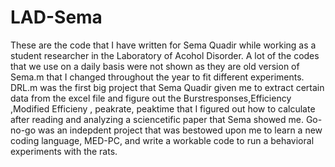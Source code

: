 # LAD-Sema

These are the code that I have written for Sema Quadir while working as a student researcher in the Laboratory of Acohol Disorder. A lot of the codes that we use on a daily basis were not shown as they are old version of Sema.m that I changed throughout the year to fit different experiments. DRL.m was the first big project that Sema Quadir given me to extract certain data from the excel file and figure out the Burstresponses,Efficiency ,Modified Efficieny , peakrate, peaktime that I figured out how to calculate after reading and analyzing a sciencetific paper that Sema showed me. Go-no-go was an indepdent project that was bestowed upon me to learn a new coding language, MED-PC, and write a workable code to run a behavioral experiments with the rats.
